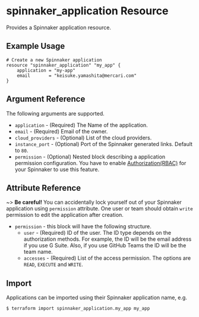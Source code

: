 # spinnaker_application Resource

Provides a Spinnaker application resource.

## Example Usage

```hcl
# Create a new Spinnaker application
resource "spinnaker_application" "my_app" {
    application = "my-app"
    email       = "keisuke.yamashita@mercari.com"
}
```

## Argument Reference

The following arguments are supported.

* `application` - (Required) The Name of the application.
* `email` - (Required) Email of the owner.
* `cloud_providers` - (Optional) List of the cloud providers.
* `instance_port` - (Optional) Port of the Spinnaker generated links. Default to `80`.
* `permission` - (Optional) Nested block describing a application permission configuration. You have to enable [Authorization(RBAC)](https://spinnaker.io/setup/security/authorization/) for your Spinnaker to use this feature.
  
## Attribute Reference 

~> **Be careful!** You can accidentally lock yourself out of your Spinnaker application using `permission` attribute. One user or team should obtain `write` permission to edit the application after creation.

* `permission` - this block will have the following structure.
    * `user` - (Required) ID of the user. The ID type depends on the authorization methods. For example, the ID will be the email address if you use G Suite. Also, if you use GitHub Teams the ID will be the team name.   
    * `accesses` - (Required) List of the access permission. The options are `READ`, `EXECUTE` and `WRITE`.
  
## Import

Applications can be imported using their Spinnaker application name, e.g.

```
$ terraform import spinnaker_application.my_app my_app
```
